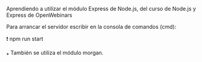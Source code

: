 Aprendiendo a utilizar el módulo Express de Node.js, del curso de Node.js y Express de OpenWebinars

Para arrancar el servidor escribir en la consola de comandos (cmd):

❗ npm run start

⁎ También se utiliza el módulo morgan.